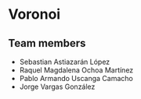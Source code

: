 # Voronoi

## Team members
- Sebastian Astiazarán López
- Raquel Magdalena Ochoa Martínez
- Pablo Armando Uscanga Camacho
- Jorge Vargas González
